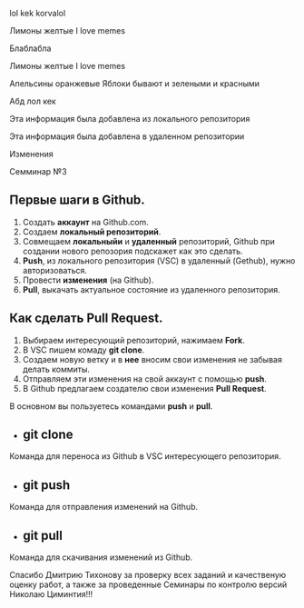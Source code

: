 lol kek korvalol 

Лимоны желтые 
I love memes

Блаблабла

Лимоны желтые 
I love memes

Апельсины оранжевые 
Яблоки бывают и зелеными и красными 

Абд
лол кек 

Эта информация была добавлена из локального репозитория

Эта информация была добавлена в удаленном репозитории

Изменения

Семминар №3

## Первые шаги в Github.
1. Создать **аккаунт** на Github.com.
2. Создаем **локальный репозиторий**.
3. Совмещаем **локальныйи** и **удаленный** репозиторий, Github при создании нового репозория подскажет как это сделать.
4. **Push**, из локального репозитория (VSC) в удаленный (Gethub), нужно авторизоваться.
5. Провести **изменения** (на Github).
6. **Pull**, выкачать актуальное состояние из удаленного репозитория.
## Как сделать Pull Request.
1. Выбираем интересующий репозиторий, нажимаем **Fork**.
2. В VSC пишем комаду **git clone**. 
3. Создаем новую ветку и в **нее** вносим свои изменения не забывая делать коммиты.
4. Отправляем эти изменения на свой аккаунт с помощью **push**.
5. В Github предлагаем создателю свои изменения **Pull Request**.

В основном вы пользуетесь командами **push** и **pull**.
+ ## git clone
Команда для переноса из Github в VSC интересующего репозитория.
+ ## git push
Команда для отправления изменений на Github.
+ ## git pull
Команда для скачивания изменений из Github.

Спасибо Дмитрию Тихонову за проверку всех заданий и качественую оценку работ, а также за проведенные Семинары по контролю версий Николаю Циминтия!!!